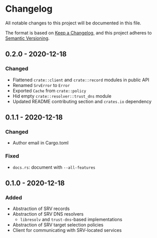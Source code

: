 # Changelog

All notable changes to this project will be documented in this file.

The format is based on [Keep a Changelog](https://keepachangelog.com/en/1.0.0/),
and this project adheres to [Semantic Versioning](https://semver.org/spec/v2.0.0.html).

## 0.2.0 - 2020-12-18

### Changed

- Flattened `crate::client` and `crate::record` modules in public API
- Renamed `SrvError` to `Error`
- Exported `Cache` from `crate::policy`
- Hid empty `crate::resolver::trust_dns` module
- Updated README contributing section and `crates.io` dependency

## 0.1.1 - 2020-12-18

### Changed

- Author email in Cargo.toml

### Fixed

- `docs.rs`: document with `--all-features`

## 0.1.0 - 2020-12-18

### Added

- Abstraction of SRV records
- Abstraction of SRV DNS resolvers
  - `libresolv` and `trust-dns`-based implementations
- Abstraction of SRV target selection policies
- Client for communicating with SRV-located services
